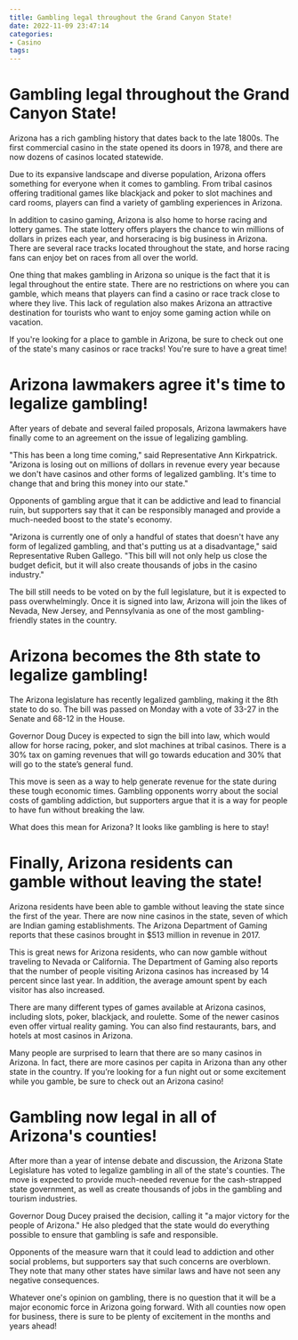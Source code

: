 ```yaml
---
title: Gambling legal throughout the Grand Canyon State!
date: 2022-11-09 23:47:14
categories:
- Casino
tags:
---
```



#  Gambling legal throughout the Grand Canyon State!

Arizona has a rich gambling history that dates back to the late 1800s. The first commercial casino in the state opened its doors in 1978, and there are now dozens of casinos located statewide.

Due to its expansive landscape and diverse population, Arizona offers something for everyone when it comes to gambling. From tribal casinos offering traditional games like blackjack and poker to slot machines and card rooms, players can find a variety of gambling experiences in Arizona.

In addition to casino gaming, Arizona is also home to horse racing and lottery games. The state lottery offers players the chance to win millions of dollars in prizes each year, and horseracing is big business in Arizona. There are several race tracks located throughout the state, and horse racing fans can enjoy bet on races from all over the world.

One thing that makes gambling in Arizona so unique is the fact that it is legal throughout the entire state. There are no restrictions on where you can gamble, which means that players can find a casino or race track close to where they live. This lack of regulation also makes Arizona an attractive destination for tourists who want to enjoy some gaming action while on vacation.

If you're looking for a place to gamble in Arizona, be sure to check out one of the state's many casinos or race tracks! You're sure to have a great time!

#  Arizona lawmakers agree it's time to legalize gambling!

After years of debate and several failed proposals, Arizona lawmakers have finally come to an agreement on the issue of legalizing gambling.

"This has been a long time coming," said Representative Ann Kirkpatrick. "Arizona is losing out on millions of dollars in revenue every year because we don't have casinos and other forms of legalized gambling. It's time to change that and bring this money into our state."

Opponents of gambling argue that it can be addictive and lead to financial ruin, but supporters say that it can be responsibly managed and provide a much-needed boost to the state's economy.

"Arizona is currently one of only a handful of states that doesn't have any form of legalized gambling, and that's putting us at a disadvantage," said Representative Ruben Gallego. "This bill will not only help us close the budget deficit, but it will also create thousands of jobs in the casino industry."

The bill still needs to be voted on by the full legislature, but it is expected to pass overwhelmingly. Once it is signed into law, Arizona will join the likes of Nevada, New Jersey, and Pennsylvania as one of the most gambling-friendly states in the country.

#  Arizona becomes the 8th state to legalize gambling!

The Arizona legislature has recently legalized gambling, making it the 8th state to do so. The bill was passed on Monday with a vote of 33-27 in the Senate and 68-12 in the House.

Governor Doug Ducey is expected to sign the bill into law, which would allow for horse racing, poker, and slot machines at tribal casinos. There is a 30% tax on gaming revenues that will go towards education and 30% that will go to the state’s general fund.

This move is seen as a way to help generate revenue for the state during these tough economic times. Gambling opponents worry about the social costs of gambling addiction, but supporters argue that it is a way for people to have fun without breaking the law.

What does this mean for Arizona? It looks like gambling is here to stay!

#  Finally, Arizona residents can gamble without leaving the state!

Arizona residents have been able to gamble without leaving the state since the first of the year. There are now nine casinos in the state, seven of which are Indian gaming establishments. The Arizona Department of Gaming reports that these casinos brought in $513 million in revenue in 2017.

This is great news for Arizona residents, who can now gamble without traveling to Nevada or California. The Department of Gaming also reports that the number of people visiting Arizona casinos has increased by 14 percent since last year. In addition, the average amount spent by each visitor has also increased.

There are many different types of games available at Arizona casinos, including slots, poker, blackjack, and roulette. Some of the newer casinos even offer virtual reality gaming. You can also find restaurants, bars, and hotels at most casinos in Arizona.

Many people are surprised to learn that there are so many casinos in Arizona. In fact, there are more casinos per capita in Arizona than any other state in the country. If you’re looking for a fun night out or some excitement while you gamble, be sure to check out an Arizona casino!

#  Gambling now legal in all of Arizona's counties!

After more than a year of intense debate and discussion, the Arizona State Legislature has voted to legalize gambling in all of the state's counties. The move is expected to provide much-needed revenue for the cash-strapped state government, as well as create thousands of jobs in the gambling and tourism industries.

Governor Doug Ducey praised the decision, calling it "a major victory for the people of Arizona." He also pledged that the state would do everything possible to ensure that gambling is safe and responsible.

Opponents of the measure warn that it could lead to addiction and other social problems, but supporters say that such concerns are overblown. They note that many other states have similar laws and have not seen any negative consequences.

Whatever one's opinion on gambling, there is no question that it will be a major economic force in Arizona going forward. With all counties now open for business, there is sure to be plenty of excitement in the months and years ahead!